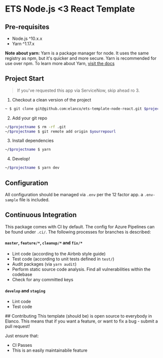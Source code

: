 # ETS Node.js <3 React Template

## Pre-requisites
* Node.js ^10.x.x
* Yarn ^1.17.x

**Note about yarn:** Yarn is a package manager for node. It uses the same registry as npm, but it's quicker and more secure. Yarn is recommended for use over npm.
To learn more about Yarn, [visit the docs](https://yarnpkg.com/en/docs/install)

## Project Start
> If you've requested this app via ServiceNow, skip ahead ro 3.

1. Checkout a clean version of the project
```zsh
~ $ git clone git@github.com:elanco/ets-template-node-react.git $projectname && cd $projectname
```
2. Add your git repo
```zsh
~/$projectname $ rm -rf .git
~/$projectname $ git remote add origin $yourrepourl
```
3. Install dependencies
```zsh
~/$projectname $ yarn
```
4. Develop!
```zsh
~/$projectname $ yarn dev
```

## Configuration
All configuration should be managed via `.env` per the 12 factor app. a `.env-sample` file is included.

## Continuous Integration
This package comes with CI by default. The config for Azure Pipelines can be found under `.ci/`. The following processes for branches is described:

#### `master`, `feature/*`, `cleanup/*` and `fix/*`
* Lint code (according to the Airbnb style guide)
* Test code (according to unit tests defined in `test/`)
* Audit packages (via `yarn audit`)
* Perform static source code analysis. Find all vulnerabilities within the codebase
* Check for any committed keys

#### `develop` and `staging`
* Lint code
* Test code

## Contributing
This template (should be) is open source to everybody in Elanco. This means that if you want a feature, or want to fix a bug - submit a pull request!

Just ensure that:
* CI Passes
* This is an easily maintainabile feature